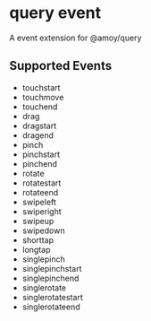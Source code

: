 # query event

A event extension for @amoy/query

## Supported Events

- touchstart
- touchmove
- touchend
- drag
- dragstart
- dragend
- pinch
- pinchstart
- pinchend
- rotate
- rotatestart
- rotateend
- swipeleft
- swiperight
- swipeup
- swipedown
- shorttap
- longtap
- singlepinch
- singlepinchstart
- singlepinchend
- singlerotate
- singlerotatestart
- singlerotateend